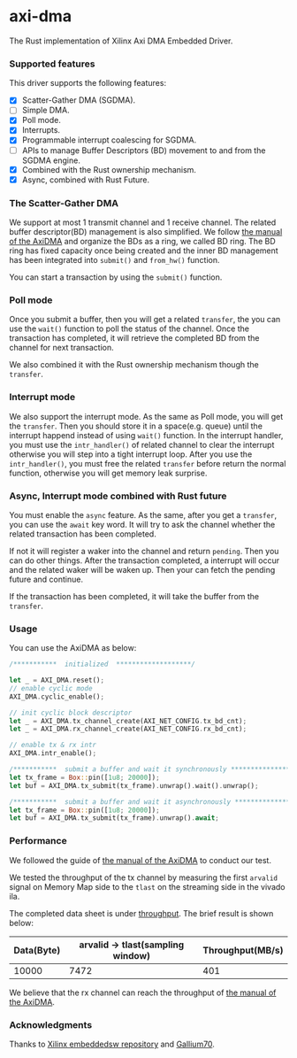 # axi-dma

The Rust implementation of Xilinx Axi DMA Embedded Driver.

### Supported features

This driver supports the following features:
- [x] Scatter-Gather DMA (SGDMA).
- [ ] Simple DMA.
- [x] Poll mode.
- [x] Interrupts.
- [x] Programmable interrupt coalescing for SGDMA.
- [ ] APIs to manage Buffer Descriptors (BD) movement to and from the SGDMA engine.
- [x] Combined with the Rust ownership mechanism.
- [x] Async, combined with Rust Future.

### The Scatter-Gather DMA

We support at most 1 transmit channel and 1 receive channel. The related buffer descriptor(BD) management is also simplified.
We follow [the manual of the AxiDMA](https://docs.xilinx.com/r/en-US/pg021_axi_dma) and organize the BDs as a ring, we called BD ring.
The BD ring has fixed capacity once being created and the inner BD management has been integrated into `submit()` and `from_hw()` function.

You can start a transaction by using the `submit()` function.

### Poll mode

Once you submit a buffer, then you will get a related `transfer`, the you can use the `wait()` function to poll the status of the channel. Once the transaction has completed, it will retrieve the completed BD from the channel for next transaction.

We also combined it with the Rust ownership mechanism though the `transfer`.

### Interrupt mode

We also support the interrupt mode. As the same as Poll mode, you will get the `transfer`. Then you should store it in a space(e.g. queue) until the interrupt happend instead of using `wait()` function. In the interrupt handler, you must use the `intr_handler()` of related channel to clear the interrupt otherwise you will step into a tight interrupt loop. After you use the `intr_handler()`, you must free the related `transfer` before return the normal function, otherwise you will get memory leak surprise.

### Async, Interrupt mode combined with Rust future

You must enable the `async` feature. As the same, after you get a `transfer`, you can use the `await` key word. It will try to ask the channel whether the related transaction has been completed. 

If not it will register a waker into the channel and return `pending`. Then you can do other things. After the transaction completed, a interrupt will occur and the related waker will be waken up. Then your can fetch the pending future and continue. 

If the transaction has been completed, it will take the buffer from the `transfer`.

### Usage

You can use the AxiDMA as below: 

```Rust
/***********  initialized  *******************/ 

let _ = AXI_DMA.reset();
// enable cyclic mode
AXI_DMA.cyclic_enable();

// init cyclic block descriptor
let _ = AXI_DMA.tx_channel_create(AXI_NET_CONFIG.tx_bd_cnt);
let _ = AXI_DMA.rx_channel_create(AXI_NET_CONFIG.rx_bd_cnt);

// enable tx & rx intr
AXI_DMA.intr_enable();

/***********  submit a buffer and wait it synchronously *******************/ 
let tx_frame = Box::pin([1u8; 20000]);
let buf = AXI_DMA.tx_submit(tx_frame).unwrap().wait().unwrap();

/***********  submit a buffer and wait it asynchronously *******************/ 
let tx_frame = Box::pin([1u8; 20000]);
let buf = AXI_DMA.tx_submit(tx_frame).unwrap().await;

```

### Performance

We followed the guide of [the manual of the AxiDMA](https://docs.xilinx.com/r/en-US/pg021_axi_dma) to conduct our test.

We tested the throughput of the tx channel by measuring the first `arvalid` signal on Memory Map side to the `tlast` on the streaming side in the vivado ila.

The completed data sheet is under [throughput](./throughput.xls). The brief result is shown below:

| Data(Byte) | arvalid -> tlast(sampling window) | Throughput(MB/s) |
| ---------- | --------------------------------- | ---------------- |
| 10000      | 7472                              | 401              |

We believe that the rx channel can reach the throughput of [the manual of the AxiDMA](https://docs.xilinx.com/r/en-US/pg021_axi_dma).


### Acknowledgments

Thanks to [Xilinx embeddedsw repository](https://github.com/Xilinx/embeddedsw) and [Gallium70](https://github.com/Gallium70).